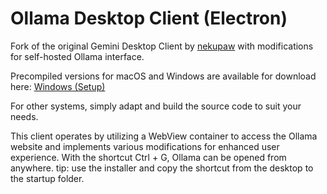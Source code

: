 # Ollama Desktop Client (Electron)

Fork of the original Gemini Desktop Client by [nekupaw](https://github.com/nekupaw/gemini-desktop) with modifications for self-hosted Ollama interface.

Precompiled versions for macOS and Windows are available for download here:
[Windows (Setup)](https://github.com/danchev/ollama-desktop/releases/download/0.0.1/Ollama-Desktop.Setup.0.0.1.exe)

For other systems, simply adapt and build the source code to suit your needs.

This client operates by utilizing a WebView container to access the Ollama website and implements various modifications for enhanced user experience.
With the shortcut Ctrl + G, Ollama can be opened from anywhere.
tip: use the installer and copy the shortcut from the desktop to the startup folder.


